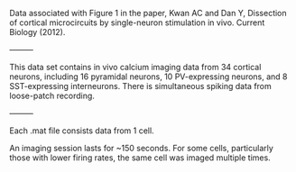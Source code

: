 Data associated with Figure 1 in the paper, Kwan AC and Dan Y, Dissection of cortical microcircuits by single-neuron stimulation in vivo. Current Biology (2012).

———

This data set contains in vivo calcium imaging data from 34 cortical neurons, including 16 pyramidal neurons, 10 PV-expressing neurons, and 8 SST-expressing interneurons. There is simultaneous spiking data from loose-patch recording.

———

Each .mat file consists data from 1 cell.

An imaging session lasts for ~150 seconds. For some cells, particularly those with lower firing rates, the same cell was imaged multiple times.